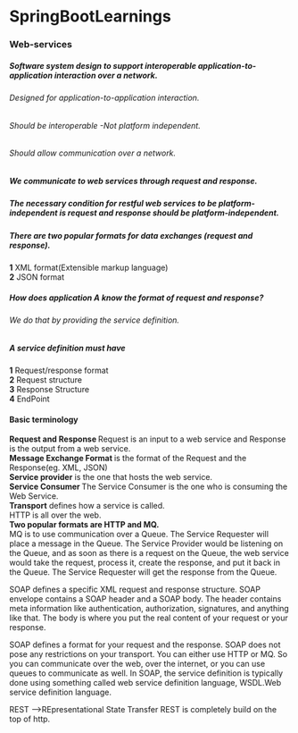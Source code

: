 # SpringBootLearnings
### Web-services
##### Software system design to support interoperable application-to-application interaction over a network.
###### Designed for application-to-application interaction.
###### Should be interoperable -Not platform independent.
###### Should allow  communication over a network.

##### We communicate to web services through request and response.
##### The necessary condition for restful web services to be platform-independent is request and response should be platform-independent.
##### There are two popular formats for data exchanges (request and response).
<b>1</b> XML format(Extensible markup language)<br>
<b>2</b> JSON format <br>
##### How does application A know the format of  request and response?
###### We do that by providing the service definition.
##### A service definition must have
<b>1</b> Request/response format<br>
<b>2</b> Request structure<br>
<b>3</b> Response Structure<br>
<b>4</b> EndPoint<br>
#### Basic terminology
<b> Request and Response </b> Request is an input to a web service and Response is the output from a web service.<br>
<b> Message Exchange Format </b> is the format of the Request and the Response(eg. XML, JSON)<br>
<b> Service provider</b> is the one that hosts the web service.<br>
<b> Service Consumer </b> The Service Consumer is the one who is consuming the Web Service.<br>
<b>Transport</b> defines how a service is called.<br>
HTTP is all over the web.<br>
<b>Two popular formats are HTTP and MQ.</b><br>
MQ is to use communication over a Queue. The Service Requester will place a message in the Queue. The Service Provider would be listening on the Queue, and as soon as there is a request on the Queue, the web service would take the request, process it, create the response, and put it back in the Queue. The Service Requester will get the response from the Queue.

 SOAP defines a specific XML request and response structure.
 SOAP envelope contains a SOAP header and a SOAP body.
The header contains meta information like authentication, authorization, signatures, and anything like that.
The body is where you put the real content of your request or your response.

SOAP defines a format for your request and the response.
SOAP does not pose any restrictions on your transport.
You can either use HTTP or MQ.
So you can communicate over the web, over the internet, or you can use queues to communicate as well.
In SOAP, the service definition is typically done using something called web service definition language, WSDL.Web service definition language.

REST -->REpresentational State Transfer
REST is completely build on the top of http.






